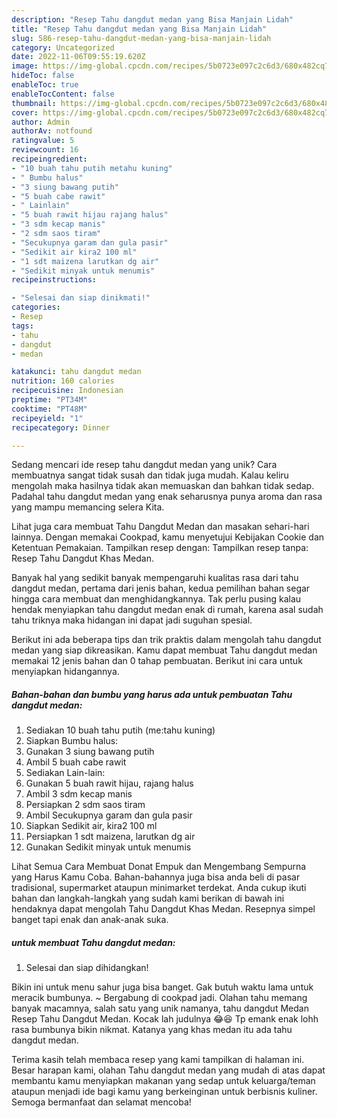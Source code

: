 ```yaml
---
description: "Resep Tahu dangdut medan yang Bisa Manjain Lidah"
title: "Resep Tahu dangdut medan yang Bisa Manjain Lidah"
slug: 586-resep-tahu-dangdut-medan-yang-bisa-manjain-lidah
category: Uncategorized
date: 2022-11-06T09:55:19.620Z
image: https://img-global.cpcdn.com/recipes/5b0723e097c2c6d3/680x482cq70/tahu-dangdut-medan-foto-resep-utama.jpg
hideToc: false
enableToc: true
enableTocContent: false
thumbnail: https://img-global.cpcdn.com/recipes/5b0723e097c2c6d3/680x482cq70/tahu-dangdut-medan-foto-resep-utama.jpg
cover: https://img-global.cpcdn.com/recipes/5b0723e097c2c6d3/680x482cq70/tahu-dangdut-medan-foto-resep-utama.jpg
author: Admin
authorAv: notfound
ratingvalue: 5
reviewcount: 16
recipeingredient:
- "10 buah tahu putih metahu kuning"
- " Bumbu halus"
- "3 siung bawang putih"
- "5 buah cabe rawit"
- " Lainlain"
- "5 buah rawit hijau rajang halus"
- "3 sdm kecap manis"
- "2 sdm saos tiram"
- "Secukupnya garam dan gula pasir"
- "Sedikit air kira2 100 ml"
- "1 sdt maizena larutkan dg air"
- "Sedikit minyak untuk menumis"
recipeinstructions:

- "Selesai dan siap dinikmati!"
categories:
- Resep
tags:
- tahu
- dangdut
- medan

katakunci: tahu dangdut medan 
nutrition: 160 calories
recipecuisine: Indonesian
preptime: "PT34M"
cooktime: "PT48M"
recipeyield: "1"
recipecategory: Dinner

---
```





Sedang mencari ide resep tahu dangdut medan yang unik? Cara membuatnya sangat tidak susah dan tidak juga mudah. Kalau keliru mengolah maka hasilnya tidak akan memuaskan dan bahkan tidak sedap. Padahal tahu dangdut medan yang enak seharusnya punya aroma dan rasa yang mampu memancing selera Kita.





Lihat juga cara membuat Tahu Dangdut Medan dan masakan sehari-hari lainnya. Dengan memakai Cookpad, kamu menyetujui Kebijakan Cookie dan Ketentuan Pemakaian. Tampilkan resep dengan: Tampilkan resep tanpa: Resep Tahu Dangdut Khas Medan.

Banyak hal yang sedikit banyak mempengaruhi kualitas rasa dari tahu dangdut medan, pertama dari jenis bahan, kedua pemilihan bahan segar hingga cara membuat dan menghidangkannya. Tak perlu pusing kalau hendak menyiapkan tahu dangdut medan enak di rumah, karena asal sudah tahu triknya maka hidangan ini dapat jadi suguhan spesial.






Berikut ini ada beberapa tips dan trik praktis dalam mengolah tahu dangdut medan yang siap dikreasikan. Kamu dapat membuat Tahu dangdut medan memakai 12 jenis bahan dan 0 tahap pembuatan. Berikut ini cara untuk menyiapkan hidangannya.

<!--inarticleads1-->

##### Bahan-bahan dan bumbu yang harus ada untuk pembuatan Tahu dangdut medan:

1. Sediakan 10 buah tahu putih (me:tahu kuning)
1. Siapkan  Bumbu halus:
1. Gunakan 3 siung bawang putih
1. Ambil 5 buah cabe rawit
1. Sediakan  Lain-lain:
1. Gunakan 5 buah rawit hijau, rajang halus
1. Ambil 3 sdm kecap manis
1. Persiapkan 2 sdm saos tiram
1. Ambil Secukupnya garam dan gula pasir
1. Siapkan Sedikit air, kira2 100 ml
1. Persiapkan 1 sdt maizena, larutkan dg air
1. Gunakan Sedikit minyak untuk menumis


Lihat Semua Cara Membuat Donat Empuk dan Mengembang Sempurna yang Harus Kamu Coba. Bahan-bahannya juga bisa anda beli di pasar tradisional, supermarket ataupun minimarket terdekat. Anda cukup ikuti bahan dan langkah-langkah yang sudah kami berikan di bawah ini hendaknya dapat mengolah Tahu Dangdut Khas Medan. Resepnya simpel banget tapi enak dan anak-anak suka. 

<!--inarticleads2-->

#####  untuk membuat Tahu dangdut medan:


1. Selesai dan siap dihidangkan!

Bikin ini untuk menu sahur juga bisa banget. Gak butuh waktu lama untuk meracik bumbunya. ~ Bergabung di cookpad jadi. Olahan tahu memang banyak macamnya, salah satu yang unik namanya, tahu dangdut Medan Resep Tahu Dangdut Medan. Kocak lah judulnya 😂😆 Tp emank enak lohh rasa bumbunya bikin nikmat. Katanya yang khas medan itu ada tahu dangdut medan. 

Terima kasih telah membaca resep yang kami tampilkan di halaman ini. Besar harapan kami, olahan Tahu dangdut medan yang mudah di atas dapat membantu kamu menyiapkan makanan yang sedap untuk keluarga/teman ataupun menjadi ide bagi kamu yang berkeinginan untuk berbisnis kuliner. Semoga bermanfaat dan selamat mencoba!
